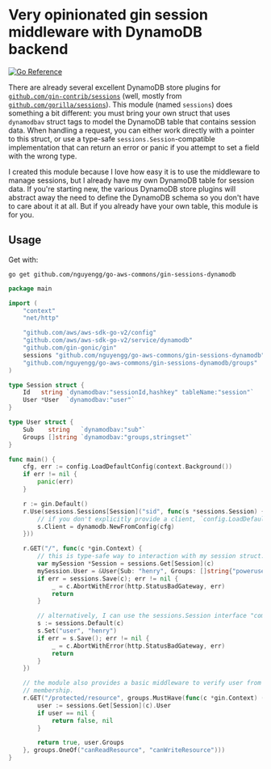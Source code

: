 # Very opinionated gin session middleware with DynamoDB backend

[![Go Reference](https://pkg.go.dev/badge/github.com/nguyengg/go-aws-commons/gin-sessions-dynamodb.svg)](https://pkg.go.dev/github.com/nguyengg/go-aws-commons/gin-sessions-dynamodb)

There are already several excellent DynamoDB store plugins for
[`github.com/gin-contrib/sessions`](https://github.com/gin-contrib/sessions) (well, mostly from
[`github.com/gorilla/sessions`](https://github.com/gorilla/sessions)). This module (named `sessions`) does something a
bit different: you must bring your own struct that uses `dynamodbav` struct tags to model the DynamoDB table that
contains session data. When handling a request, you can either work directly with a pointer to this struct, or use a
type-safe `sessions.Session`-compatible implementation that can return an error or panic if you attempt to set a field
with the wrong type.

I created this module because I love how easy it is to use the middleware to manage sessions, but I already have my own
DynamoDB table for session data. If you're starting new, the various DynamoDB store plugins will abstract away the need
to define the DynamoDB schema so you don't have to care about it at all. But if you already have your own table, this
module is for you.

## Usage

Get with:

```shell
go get github.com/nguyengg/go-aws-commons/gin-sessions-dynamodb
```

```go
package main

import (
	"context"
	"net/http"

	"github.com/aws/aws-sdk-go-v2/config"
	"github.com/aws/aws-sdk-go-v2/service/dynamodb"
	"github.com/gin-gonic/gin"
	sessions "github.com/nguyengg/go-aws-commons/gin-sessions-dynamodb"
	"github.com/nguyengg/go-aws-commons/gin-sessions-dynamodb/groups"
)

type Session struct {
	Id   string `dynamodbav:"sessionId,hashkey" tableName:"session"`
	User *User  `dynamodbav:"user"`
}

type User struct {
	Sub    string   `dynamodbav:"sub"`
	Groups []string `dynamodbav:"groups,stringset"`
}

func main() {
	cfg, err := config.LoadDefaultConfig(context.Background())
	if err != nil {
		panic(err)
	}

	r := gin.Default()
	r.Use(sessions.Sessions[Session]("sid", func(s *sessions.Session) {
		// if you don't explicitly provide a client, `config.LoadDefaultConfig` is used similar to this example.
		s.Client = dynamodb.NewFromConfig(cfg)
	}))

	r.GET("/", func(c *gin.Context) {
		// this is type-safe way to interaction with my session struct.
		var mySession *Session = sessions.Get[Session](c)
		mySession.User = &User{Sub: "henry", Groups: []string{"poweruser"}}
		if err = sessions.Save(c); err != nil {
			_ = c.AbortWithError(http.StatusBadGateway, err)
			return
		}

		// alternatively, I can use the sessions.Session interface "compatible" with gin and gorilla.
		s := sessions.Default(c)
		s.Set("user", "henry")
		if err = s.Save(); err != nil {
			_ = c.AbortWithError(http.StatusBadGateway, err)
			return
		}
	})

	// the module also provides a basic middleware to verify user from the session is authorised based on group
	// membership.
	r.GET("/protected/resource", groups.MustHave(func(c *gin.Context) (bool, groups.Groups) {
		user := sessions.Get[Session](c).User
		if user == nil {
			return false, nil
		}

		return true, user.Groups
	}, groups.OneOf("canReadResource", "canWriteResource")))
}

```
